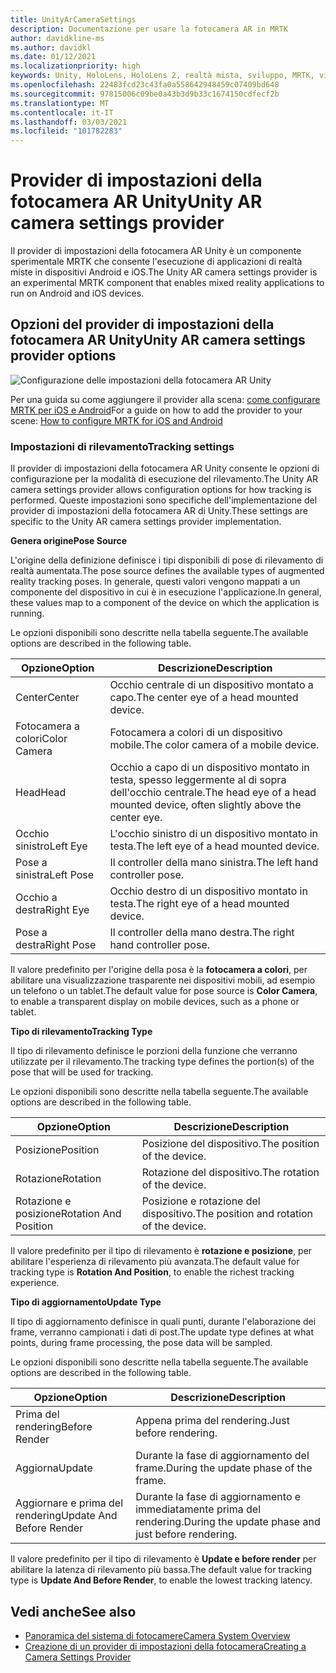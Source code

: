 ```yaml
---
title: UnityArCameraSettings
description: Documentazione per usare la fotocamera AR in MRTK
author: davidkline-ms
ms.author: davidkl
ms.date: 01/12/2021
ms.localizationpriority: high
keywords: Unity, HoloLens, HoloLens 2, realtà mista, sviluppo, MRTK, videocamera AR,
ms.openlocfilehash: 22483fcd23c43fa0a558642948459c07409bd648
ms.sourcegitcommit: 97815006c09be0a43b3d9b33c1674150cdfecf2b
ms.translationtype: MT
ms.contentlocale: it-IT
ms.lasthandoff: 03/03/2021
ms.locfileid: "101782283"
---
```

# <a name="unity-ar-camera-settings-provider"></a><span data-ttu-id="c84b1-104">Provider di impostazioni della fotocamera AR Unity</span><span class="sxs-lookup"><span data-stu-id="c84b1-104">Unity AR camera settings provider</span></span>

<span data-ttu-id="c84b1-105">Il provider di impostazioni della fotocamera AR Unity è un componente sperimentale MRTK che consente l'esecuzione di applicazioni di realtà miste in dispositivi Android e iOS.</span><span class="sxs-lookup"><span data-stu-id="c84b1-105">The Unity AR camera settings provider is an experimental MRTK component that enables mixed reality applications to run on Android and iOS devices.</span></span>

## <a name="unity-ar-camera-settings-provider-options"></a><span data-ttu-id="c84b1-106">Opzioni del provider di impostazioni della fotocamera AR Unity</span><span class="sxs-lookup"><span data-stu-id="c84b1-106">Unity AR camera settings provider options</span></span>

![Configurazione delle impostazioni della fotocamera AR Unity](../Images/CameraSystem/UnityArSettingsConfiguration.png)

<span data-ttu-id="c84b1-108">Per una guida su come aggiungere il provider alla scena: [come configurare MRTK per iOS e Android](../CrossPlatform/UsingARFoundation.md)</span><span class="sxs-lookup"><span data-stu-id="c84b1-108">For a guide on how to add the provider to your scene: [How to configure MRTK for iOS and Android](../CrossPlatform/UsingARFoundation.md)</span></span>

### <a name="tracking-settings"></a><span data-ttu-id="c84b1-109">Impostazioni di rilevamento</span><span class="sxs-lookup"><span data-stu-id="c84b1-109">Tracking settings</span></span>

<span data-ttu-id="c84b1-110">Il provider di impostazioni della fotocamera AR Unity consente le opzioni di configurazione per la modalità di esecuzione del rilevamento.</span><span class="sxs-lookup"><span data-stu-id="c84b1-110">The Unity AR camera settings provider allows configuration options for how tracking is performed.</span></span> <span data-ttu-id="c84b1-111">Queste impostazioni sono specifiche dell'implementazione del provider di impostazioni della fotocamera AR di Unity.</span><span class="sxs-lookup"><span data-stu-id="c84b1-111">These settings are specific to the Unity AR camera settings provider implementation.</span></span>

<span data-ttu-id="c84b1-112">**Genera origine**</span><span class="sxs-lookup"><span data-stu-id="c84b1-112">**Pose Source**</span></span>

<span data-ttu-id="c84b1-113">L'origine della definizione definisce i tipi disponibili di pose di rilevamento di realtà aumentata.</span><span class="sxs-lookup"><span data-stu-id="c84b1-113">The pose source defines the available types of augmented reality tracking poses.</span></span> <span data-ttu-id="c84b1-114">In generale, questi valori vengono mappati a un componente del dispositivo in cui è in esecuzione l'applicazione.</span><span class="sxs-lookup"><span data-stu-id="c84b1-114">In general, these values map to a component of the device on which the application is running.</span></span>

<span data-ttu-id="c84b1-115">Le opzioni disponibili sono descritte nella tabella seguente.</span><span class="sxs-lookup"><span data-stu-id="c84b1-115">The available options are described in the following table.</span></span>

| <span data-ttu-id="c84b1-116">Opzione</span><span class="sxs-lookup"><span data-stu-id="c84b1-116">Option</span></span> | <span data-ttu-id="c84b1-117">Descrizione</span><span class="sxs-lookup"><span data-stu-id="c84b1-117">Description</span></span> |
| --- | --- |
| <span data-ttu-id="c84b1-118">Center</span><span class="sxs-lookup"><span data-stu-id="c84b1-118">Center</span></span> | <span data-ttu-id="c84b1-119">Occhio centrale di un dispositivo montato a capo.</span><span class="sxs-lookup"><span data-stu-id="c84b1-119">The center eye of a head mounted device.</span></span> |
| <span data-ttu-id="c84b1-120">Fotocamera a colori</span><span class="sxs-lookup"><span data-stu-id="c84b1-120">Color Camera</span></span> | <span data-ttu-id="c84b1-121">Fotocamera a colori di un dispositivo mobile.</span><span class="sxs-lookup"><span data-stu-id="c84b1-121">The color camera of a mobile device.</span></span> |
| <span data-ttu-id="c84b1-122">Head</span><span class="sxs-lookup"><span data-stu-id="c84b1-122">Head</span></span> | <span data-ttu-id="c84b1-123">Occhio a capo di un dispositivo montato in testa, spesso leggermente al di sopra dell'occhio centrale.</span><span class="sxs-lookup"><span data-stu-id="c84b1-123">The head eye of a head mounted device, often slightly above the center eye.</span></span> |
| <span data-ttu-id="c84b1-124">Occhio sinistro</span><span class="sxs-lookup"><span data-stu-id="c84b1-124">Left Eye</span></span> | <span data-ttu-id="c84b1-125">L'occhio sinistro di un dispositivo montato in testa.</span><span class="sxs-lookup"><span data-stu-id="c84b1-125">The left eye of a head mounted device.</span></span> |
| <span data-ttu-id="c84b1-126">Pose a sinistra</span><span class="sxs-lookup"><span data-stu-id="c84b1-126">Left Pose</span></span> | <span data-ttu-id="c84b1-127">Il controller della mano sinistra.</span><span class="sxs-lookup"><span data-stu-id="c84b1-127">The left hand controller pose.</span></span> |
| <span data-ttu-id="c84b1-128">Occhio a destra</span><span class="sxs-lookup"><span data-stu-id="c84b1-128">Right Eye</span></span> | <span data-ttu-id="c84b1-129">Occhio destro di un dispositivo montato in testa.</span><span class="sxs-lookup"><span data-stu-id="c84b1-129">The right eye of a head mounted device.</span></span> |
| <span data-ttu-id="c84b1-130">Pose a destra</span><span class="sxs-lookup"><span data-stu-id="c84b1-130">Right Pose</span></span> | <span data-ttu-id="c84b1-131">Il controller della mano destra.</span><span class="sxs-lookup"><span data-stu-id="c84b1-131">The right hand controller pose.</span></span> |

<span data-ttu-id="c84b1-132">Il valore predefinito per l'origine della posa è la **fotocamera a colori**, per abilitare una visualizzazione trasparente nei dispositivi mobili, ad esempio un telefono o un tablet.</span><span class="sxs-lookup"><span data-stu-id="c84b1-132">The default value for pose source is **Color Camera**, to enable a transparent display on mobile devices, such as a phone or tablet.</span></span>

<span data-ttu-id="c84b1-133">**Tipo di rilevamento**</span><span class="sxs-lookup"><span data-stu-id="c84b1-133">**Tracking Type**</span></span>

<span data-ttu-id="c84b1-134">Il tipo di rilevamento definisce le porzioni della funzione che verranno utilizzate per il rilevamento.</span><span class="sxs-lookup"><span data-stu-id="c84b1-134">The tracking type defines the portion(s) of the pose that will be used for tracking.</span></span>

<span data-ttu-id="c84b1-135">Le opzioni disponibili sono descritte nella tabella seguente.</span><span class="sxs-lookup"><span data-stu-id="c84b1-135">The available options are described in the following table.</span></span>

| <span data-ttu-id="c84b1-136">Opzione</span><span class="sxs-lookup"><span data-stu-id="c84b1-136">Option</span></span> | <span data-ttu-id="c84b1-137">Descrizione</span><span class="sxs-lookup"><span data-stu-id="c84b1-137">Description</span></span> |
| --- | --- |
| <span data-ttu-id="c84b1-138">Posizione</span><span class="sxs-lookup"><span data-stu-id="c84b1-138">Position</span></span> | <span data-ttu-id="c84b1-139">Posizione del dispositivo.</span><span class="sxs-lookup"><span data-stu-id="c84b1-139">The position of the device.</span></span> |
| <span data-ttu-id="c84b1-140">Rotazione</span><span class="sxs-lookup"><span data-stu-id="c84b1-140">Rotation</span></span> | <span data-ttu-id="c84b1-141">Rotazione del dispositivo.</span><span class="sxs-lookup"><span data-stu-id="c84b1-141">The rotation of the device.</span></span> |
| <span data-ttu-id="c84b1-142">Rotazione e posizione</span><span class="sxs-lookup"><span data-stu-id="c84b1-142">Rotation And Position</span></span> | <span data-ttu-id="c84b1-143">Posizione e rotazione del dispositivo.</span><span class="sxs-lookup"><span data-stu-id="c84b1-143">The position and rotation of the device.</span></span> |

<span data-ttu-id="c84b1-144">Il valore predefinito per il tipo di rilevamento è **rotazione e posizione**, per abilitare l'esperienza di rilevamento più avanzata.</span><span class="sxs-lookup"><span data-stu-id="c84b1-144">The default value for tracking type is **Rotation And Position**, to enable the richest tracking experience.</span></span>

<span data-ttu-id="c84b1-145">**Tipo di aggiornamento**</span><span class="sxs-lookup"><span data-stu-id="c84b1-145">**Update Type**</span></span>

<span data-ttu-id="c84b1-146">Il tipo di aggiornamento definisce in quali punti, durante l'elaborazione dei frame, verranno campionati i dati di post.</span><span class="sxs-lookup"><span data-stu-id="c84b1-146">The update type defines at what points, during frame processing, the pose data will be sampled.</span></span>

<span data-ttu-id="c84b1-147">Le opzioni disponibili sono descritte nella tabella seguente.</span><span class="sxs-lookup"><span data-stu-id="c84b1-147">The available options are described in the following table.</span></span>

| <span data-ttu-id="c84b1-148">Opzione</span><span class="sxs-lookup"><span data-stu-id="c84b1-148">Option</span></span> | <span data-ttu-id="c84b1-149">Descrizione</span><span class="sxs-lookup"><span data-stu-id="c84b1-149">Description</span></span> |
| --- | --- |
| <span data-ttu-id="c84b1-150">Prima del rendering</span><span class="sxs-lookup"><span data-stu-id="c84b1-150">Before Render</span></span> | <span data-ttu-id="c84b1-151">Appena prima del rendering.</span><span class="sxs-lookup"><span data-stu-id="c84b1-151">Just before rendering.</span></span> |
| <span data-ttu-id="c84b1-152">Aggiorna</span><span class="sxs-lookup"><span data-stu-id="c84b1-152">Update</span></span> | <span data-ttu-id="c84b1-153">Durante la fase di aggiornamento del frame.</span><span class="sxs-lookup"><span data-stu-id="c84b1-153">During the update phase of the frame.</span></span> |
| <span data-ttu-id="c84b1-154">Aggiornare e prima del rendering</span><span class="sxs-lookup"><span data-stu-id="c84b1-154">Update And Before Render</span></span> | <span data-ttu-id="c84b1-155">Durante la fase di aggiornamento e immediatamente prima del rendering.</span><span class="sxs-lookup"><span data-stu-id="c84b1-155">During the update phase and just before rendering.</span></span> |

<span data-ttu-id="c84b1-156">Il valore predefinito per il tipo di rilevamento è **Update e before render** per abilitare la latenza di rilevamento più bassa.</span><span class="sxs-lookup"><span data-stu-id="c84b1-156">The default value for tracking type is **Update And Before Render**, to enable the lowest tracking latency.</span></span>

## <a name="see-also"></a><span data-ttu-id="c84b1-157">Vedi anche</span><span class="sxs-lookup"><span data-stu-id="c84b1-157">See also</span></span>

- [<span data-ttu-id="c84b1-158">Panoramica del sistema di fotocamere</span><span class="sxs-lookup"><span data-stu-id="c84b1-158">Camera System Overview</span></span>](CameraSystemOverview.md)
- [<span data-ttu-id="c84b1-159">Creazione di un provider di impostazioni della fotocamera</span><span class="sxs-lookup"><span data-stu-id="c84b1-159">Creating a Camera Settings Provider</span></span>](CreateSettingsProvider.md)
